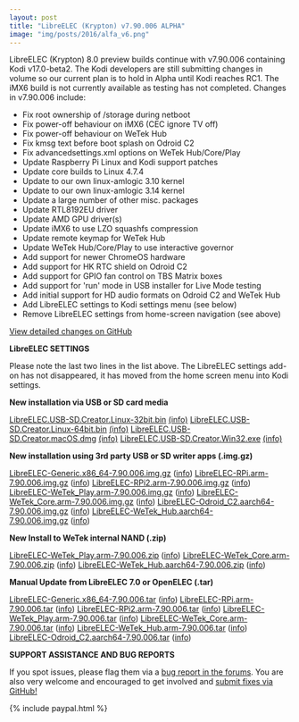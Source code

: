 ```yaml
---
layout: post
title: "LibreELEC (Krypton) v7.90.006 ALPHA"
image: "img/posts/2016/alfa_v6.png"
---
```


LibreELEC (Krypton) 8.0 preview builds continue with v7.90.006 containing Kodi v17.0-beta2. The Kodi developers are still submitting changes in volume so our current plan is to hold in Alpha until Kodi reaches RC1. The iMX6 build is not currently available as testing has not completed. Changes in v7.90.006 include:

- Fix root ownership of /storage during netboot
- Fix power-off behaviour on iMX6 (CEC ignore TV off)
- Fix power-off behaviour on WeTek Hub
- Fix kmsg text before boot splash on Odroid C2
- Fix advancedsettings.xml options on WeTek Hub/Core/Play
- Update Raspberry Pi Linux and Kodi support patches
- Update core builds to Linux 4.7.4
- Update to our own linux-amlogic 3.10 kernel
- Update to our own linux-amlogic 3.14 kernel
- Update a large number of other misc. packages
- Update RTL8192EU driver
- Update AMD GPU driver(s)
- Update iMX6 to use LZO squashfs compression
- Update remote keymap for WeTek Hub
- Update WeTek Hub/Core/Play to use interactive governor
- Add support for newer ChromeOS hardware
- Add support for HK RTC shield on Odroid C2
- Add support for GPIO fan control on TBS Matrix boxes
- Add support for 'run' mode in USB installer for Live Mode testing
- Add initial support for HD audio formats on Odroid C2 and WeTek Hub
- Add LibreELEC settings to Kodi settings menu (see below)
- Remove LibreELEC settings from home-screen navigation (see above)

[View detailed changes on GitHub](https://github.com/LibreELEC/LibreELEC.tv/compare/7.90.005...7.90.006)

**LibreELEC SETTINGS**

Please note the last two lines in the list above. The LibreELEC settings add-on has not disappeared, it has moved from the home screen menu into Kodi settings.

**New installation via USB or SD card media**

[LibreELEC.USB-SD.Creator.Linux-32bit.bin](http://releases.libreelec.tv/LibreELEC.USB-SD.Creator.Linux-32bit.bin) [(info)](http://releases.libreelec.tv/LibreELEC.USB-SD.Creator.Linux-32bit.bin?mirrorlist) [LibreELEC.USB-SD.Creator.Linux-64bit.bin](http://releases.libreelec.tv/LibreELEC.USB-SD.Creator.Linux-64bit.bin) [(info)](http://releases.libreelec.tv/LibreELEC.USB-SD.Creator.Linux-64bit.bin?mirrorlist) [LibreELEC.USB-SD.Creator.macOS.dmg](http://releases.libreelec.tv/LibreELEC.USB-SD.Creator.macOS.dmg) [(info)](http://releases.libreelec.tv/LibreELEC.USB-SD.Creator.macOS.dmg?mirrorlist) [LibreELEC.USB-SD.Creator.Win32.exe](http://releases.libreelec.tv/LibreELEC.USB-SD.Creator.Win32.exe) [(info)](http://releases.libreelec.tv/LibreELEC.USB-SD.Creator.Win32.exe?mirrorlist)

**New installation using 3rd party USB or SD writer apps (.img.gz)**

[LibreELEC-Generic.x86\_64-7.90.006.img.gz](http://releases.libreelec.tv/LibreELEC-Generic.x86_64-7.90.006.img.gz) ([info](http://releases.libreelec.tv/LibreELEC-Generic.x86_64-7.90.006.img.gz?mirrorlist)) [LibreELEC-RPi.arm-7.90.006.img.gz](http://releases.libreelec.tv/LibreELEC-RPi.arm-7.90.006.img.gz) ([info](http://releases.libreelec.tv/LibreELEC-RPi.arm-7.90.006.img.gz?mirrorlist)) [LibreELEC-RPi2.arm-7.90.006.img.gz](http://releases.libreelec.tv/LibreELEC-RPi2.arm-7.90.006.img.gz) ([info](http://releases.libreelec.tv/LibreELEC-RPi2.arm-7.90.006.img.gz?mirrorlist)) [LibreELEC-WeTek\_Play.arm-7.90.006.img.gz](http://releases.libreelec.tv/LibreELEC-WeTek_Play.arm-7.90.006.img.gz) ([info](http://releases.libreelec.tv/LibreELEC-WeTek_Play.arm-7.90.006.img.gz?mirrorlist)) [LibreELEC-WeTek\_Core.arm-7.90.006.img.gz](http://releases.libreelec.tv/LibreELEC-WeTek_Core.arm-7.90.006.img.gz) ([info](http://releases.libreelec.tv/LibreELEC-WeTek_Core.arm-7.90.006.img.gz?mirrorlist)) [LibreELEC-Odroid\_C2.aarch64-7.90.006.img.gz](http://releases.libreelec.tv/LibreELEC-Odroid_C2.aarch64-7.90.006.img.gz) ([info](http://releases.libreelec.tv/LibreELEC-Odroid_C2.aarch64-7.90.006.img.gz?mirrorlist)) [LibreELEC-WeTek\_Hub.aarch64-7.90.006.img.gz](http://releases.libreelec.tv/LibreELEC-WeTek_Hub.aarch64-7.90.006.img.gz) ([info](http://releases.libreelec.tv/LibreELEC-WeTek_Hub.aarch64-7.90.006.img.gz?mirrorlist))

**New Install to WeTek internal NAND (.zip)**

[LibreELEC-WeTek\_Play.arm-7.90.006.zip](http://releases.libreelec.tv/LibreELEC-WeTek_Play.arm-7.90.006.zip) ([info](http://releases.libreelec.tv/LibreELEC-WeTek_Play.arm-7.90.006.zip?mirrorlist)) [LibreELEC-WeTek\_Core.arm-7.90.006.zip](http://releases.libreelec.tv/LibreELEC-WeTek_Core.arm-7.90.006.zip) ([info](http://releases.libreelec.tv/LibreELEC-WeTek_Core.arm-7.90.006.zip?mirrorlist)) [LibreELEC-WeTek\_Hub.aarch64-7.90.006.zip](http://releases.libreelec.tv/LibreELEC-WeTek_Hub.aarch64-7.90.006.zip) ([info](http://releases.libreelec.tv/LibreELEC-WeTek_Hub.aarch64-7.90.006.zip?mirrorlist))

**Manual Update from LibreELEC 7.0 or OpenELEC (.tar)**

[LibreELEC-Generic.x86\_64-7.90.006.tar](http://releases.libreelec.tv/LibreELEC-Generic.x86_64-7.90.006.tar) ([info](http://releases.libreelec.tv/LibreELEC-Generic.x86_64-7.90.006.tar?mirrorlist)) [LibreELEC-RPi.arm-7.90.006.tar](http://releases.libreelec.tv/LibreELEC-RPi.arm-7.90.006.tar) ([info](http://releases.libreelec.tv/LibreELEC-RPi.arm-7.90.006.tar?mirrorlist)) [LibreELEC-RPi2.arm-7.90.006.tar](http://releases.libreelec.tv/LibreELEC-RPi2.arm-7.90.006.tar) ([info](http://releases.libreelec.tv/LibreELEC-RPi2.arm-7.90.006.tar?mirrorlist)) [LibreELEC-WeTek\_Play.arm-7.90.006.tar](http://releases.libreelec.tv/LibreELEC-WeTek_Play.arm-7.90.006.tar) ([info](http://releases.libreelec.tv/LibreELEC-WeTek_Play.arm-7.90.006.tar?mirrorlist)) [LibreELEC-WeTek\_Core.arm-7.90.006.tar](http://releases.libreelec.tv/LibreELEC-WeTek_Core.arm-7.90.006.tar) ([info](http://releases.libreelec.tv/LibreELEC-WeTek_Core.arm-7.90.006.tar?mirrorlist)) [LibreELEC-WeTek\_Hub.arm-7.90.006.tar](http://releases.libreelec.tv/LibreELEC-WeTek_Hub.aarch64-7.90.006.tar) ([info](http://releases.libreelec.tv/LibreELEC-WeTek_Hub.aarch64-7.90.006.tar?mirrorlist)) [LibreELEC-Odroid\_C2.aarch64-7.90.006.tar](http://releases.libreelec.tv/LibreELEC-Odroid_C2.aarch64-7.90.006.tar) ([info](http://releases.libreelec.tv/LibreELEC-Odroid_C2.aarch64-7.90.006.tar?mirrorlist))

**SUPPORT ASSISTANCE AND BUG REPORTS**

If you spot issues, please flag them via a [bug report in the forums](http://forum.libreelec.tv/forum-35.html). You are also very welcome and encouraged to get involved and [submit fixes via GitHub!](https://github.com/LibreELEC/LibreELEC.tv)

{% include paypal.html %}
